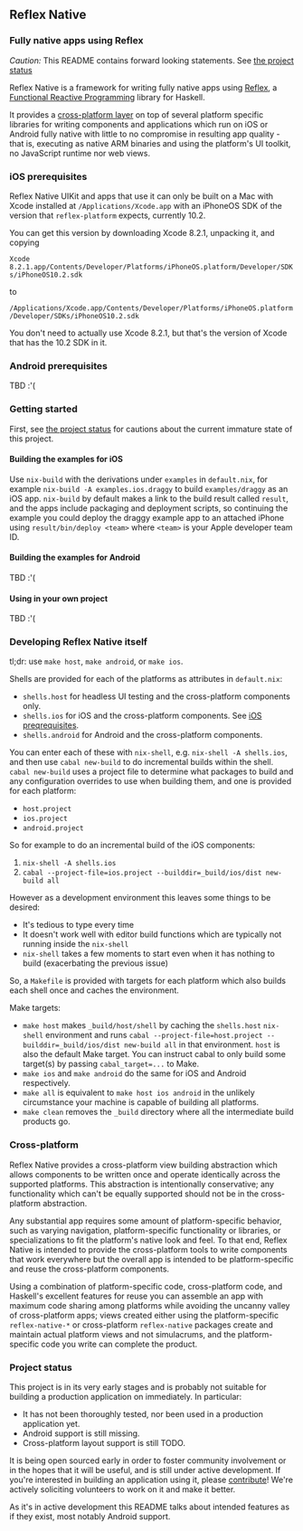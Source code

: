 ## Reflex Native

### Fully native apps using Reflex

_Caution:_ This README contains forward looking statements. See [the project status](#project-status)

Reflex Native is a framework for writing fully native apps using [Reflex](https://github.com/reflex-frp/reflex/), a
[Functional Reactive Programming](https://wiki.haskell.org/Functional_Reactive_Programming) library for Haskell.

It provides a [cross-platform layer](#cross-platform) on top of several platform specific libraries for writing components and applications which run on iOS
or Android fully native with little to no compromise in resulting app quality - that is, executing as native ARM binaries and using the platform's UI toolkit,
no JavaScript runtime nor web views.

### iOS prerequisites

Reflex Native UIKit and apps that use it can only be built on a Mac with Xcode installed at `/Applications/Xcode.app` with an iPhoneOS SDK of the version that
`reflex-platform` expects, currently 10.2.

You can get this version by downloading Xcode 8.2.1, unpacking it, and copying

`Xcode 8.2.1.app/Contents/Developer/Platforms/iPhoneOS.platform/Developer/SDKs/iPhoneOS10.2.sdk`

to

`/Applications/Xcode.app/Contents/Developer/Platforms/iPhoneOS.platform/Developer/SDKs/iPhoneOS10.2.sdk`

You don't need to actually use Xcode 8.2.1, but that's the version of Xcode that has the 10.2 SDK in it.

### Android prerequisites

TBD :'(

### Getting started

First, see [the project status](#project-status) for cautions about the current immature state of this project.

#### Building the examples for iOS

Use `nix-build` with the derivations under `examples` in `default.nix`, for example `nix-build -A examples.ios.draggy` to build `examples/draggy` as an iOS app.
`nix-build` by default makes a link to the build result called `result`, and the apps include packaging and deployment scripts, so continuing the example you
could deploy the draggy example app to an attached iPhone using `result/bin/deploy <team>` where `<team>` is your Apple developer team ID.

#### Building the examples for Android

TBD :'(

#### Using in your own project

TBD :'(

### Developing Reflex Native itself

tl;dr: use `make host`, `make android`, or `make ios`.

Shells are provided for each of the platforms as attributes in `default.nix`:

* `shells.host` for headless UI testing and the cross-platform components only.
* `shells.ios` for iOS and the cross-platform components. See [iOS preqrequisites](#ios-prerequisites).
* `shells.android` for Android and the cross-platform components.

You can enter each of these with `nix-shell`, e.g. `nix-shell -A shells.ios`, and then use `cabal new-build` to do incremental builds within the shell.
`cabal new-build` uses a project file to determine what packages to build and any configuration overrides to use when building them, and one is provided for
each platform:

* `host.project`
* `ios.project`
* `android.project`

So for example to do an incremental build of the iOS components:

1. `nix-shell -A shells.ios`
2. `cabal --project-file=ios.project --builddir=_build/ios/dist new-build all`

However as a development environment this leaves some things to be desired:

* It's tedious to type every time
* It doesn't work well with editor build functions which are typically not running inside the `nix-shell`
* `nix-shell` takes a few moments to start even when it has nothing to build (exacerbating the previous issue)

So, a `Makefile` is provided with targets for each platform which also builds each shell once and caches the environment.

Make targets:

* `make host` makes `_build/host/shell` by caching the `shells.host` `nix-shell` environment and runs
`cabal --project-file=host.project --builddir=_build/ios/dist new-build all` in that environment. `host` is also the default Make target. You can instruct
cabal to only build some target(s) by passing `cabal_target=...` to Make.
* `make ios` and `make android` do the same for iOS and Android respectively.
* `make all` is equivalent to `make host ios android` in the unlikely circumstance your machine is capable of building all platforms.
* `make clean` removes the `_build` directory where all the intermediate build products go.

### Cross-platform

Reflex Native provides a cross-platform view building abstraction which allows components to be written once and operate identically across the supported
platforms. This abstraction is intentionally conservative; any functionality which can't be equally supported should not be in the cross-platform abstraction.

Any substantial app requires some amount of platform-specific behavior, such as varying navigation, platform-specific functionality or libraries, or
specializations to fit the platform's native look and feel. To that end, Reflex Native is intended to provide the cross-platform tools to write components that
work everywhere but the overall app is intended to be platform-specific and reuse the cross-platform components.

Using a combination of platform-specific code, cross-platform code, and Haskell's excellent features for reuse you can assemble an app with maximum code sharing
among platforms while avoiding the uncanny valley of cross-platform apps; views created either using the platform-specific `reflex-native-*` or cross-platform
`reflex-native` packages create and maintain actual platform views and not simulacrums, and the platform-specific code you write can complete the product.

### Project status

This project is in its very early stages and is probably not suitable for building a production application on immediately. In particular:

- It has not been thoroughly tested, nor been used in a production application yet.
- Android support is still missing.
- Cross-platform layout support is still TODO.

It is being open sourced early in order to foster community involvement or in the hopes that it will be useful, and is still under active development. If you're
interested in building an application using it, please [contribute](CONTRIBUTING.md)! We're actively soliciting volunteers to work on it and make it better.

As it's in active development this README talks about intended features as if they exist, most notably Android support.

